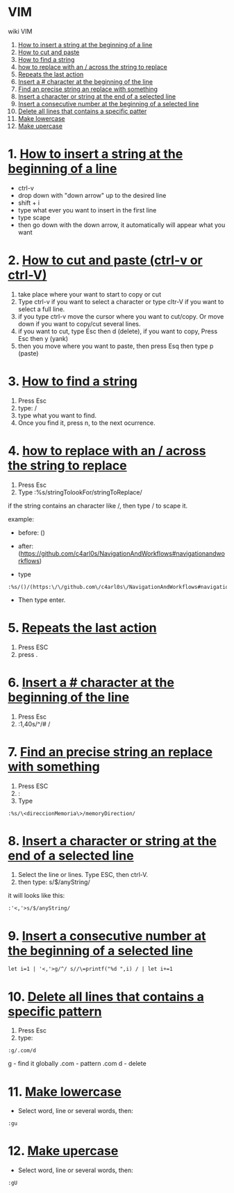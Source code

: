 # VIM

wiki VIM

1. [How to insert a string at the beginning of a line](https://github.com/c4arl0s/VIM/blob/master/README.md#1-how-to-insert-a-string-at-the-beginning-of-a-line)
2. [How to cut and paste](https://github.com/c4arl0s/VIM/blob/master/README.md#2-how-to-cut-and-paste-ctrl-v-or-ctrl-v)
3. [How to find a string](https://github.com/c4arl0s/VIM/blob/master/README.md#3-how-to-find-a-string)
4. [how to replace with an / across the string to replace](https://github.com/c4arl0s/VIM/blob/master/README.md#4-how-to-replace-with-an--across-the-string-to-replace)
5. [Repeats the last action](https://github.com/c4arl0s/VIM/blob/master/README.md#5-repeats-the-last-action)
6. [Insert a # character at the beginning of the line](https://github.com/c4arl0s/VIM/blob/master/README.md#6-insert-a--character-at-the-beginning-of-the-line)
7. [Find an precise string an replace with something](https://github.com/c4arl0s/VIM/blob/master/README.md#7-find-an-precise-string-an-replace-with-something)
8. [Insert a character or string at the end of a selected line](https://github.com/c4arl0s/VIM/blob/master/README.md#8-insert-a-character-or-string-at-the-end-of-a-selected-line)
9. [Insert a consecutive number at the beginning of a selected line]()
10. [Delete all lines that contains a specific patter]()
11. [Make lowercase]()
12. [Make upercase]()

# 1. [How to insert a string at the beginning of a line](https://github.com/c4arl0s/VIM/blob/master/README.md#vim)

  * ctrl-v
  * drop down with "down arrow" up to the desired line
  * shift + i
  * type what ever you want to insert in the first line
  * type scape
  * then go down with the down arrow, it automatically will appear what you want
  
# 2. [How to cut and paste (ctrl-v or ctrl-V)](https://github.com/c4arl0s/VIM/blob/master/README.md#vim)

1. take place where your want to start to copy or cut
2. Type ctrl-v if you want to select a character or type cltr-V if you want to select a full line.
3. if you type ctrl-v move the cursor where you want to cut/copy. Or move down if you want to copy/cut several lines.
4. if you want to cut, type Esc then d (delete), if you want to copy, Press Esc then y (yank)
5. then you move where you want to paste, then press Esq then type p (paste)

# 3. [How to find a string](https://github.com/c4arl0s/VIM/blob/master/README.md#vim)

1. Press Esc
2. type: /
3. type what you want to find.
4. Once you find it, press n, to the next ocurrence.

# 4. [how to replace with an / across the string to replace](https://github.com/c4arl0s/VIM/blob/master/README.md#vim)

1. Press Esc
2. Type :%s/stringTolookFor/stringToReplace/

if the string contains an character like /, then type \/ to scape it.

example: 

- before: ()
- after: (https://github.com/c4arl0s/NavigationAndWorkflows#navigationandworkflows)

- type 
```console
:%s/()/(https:\/\/github.com\/c4arl0s\/NavigationAndWorkflows#navigationandworkflows)/
```
- Then type enter.

# 5. [Repeats the last action](https://github.com/c4arl0s/VIM/blob/master/README.md#vim)

1. Press ESC
2. press .

# 6. [Insert a # character at the beginning of the line](https://github.com/c4arl0s/VIM/blob/master/README.md#vim)

1. Press Esc
2. :1,40s/^/# /

# 7. [Find an precise string an replace with something](https://github.com/c4arl0s/VIM/blob/master/README.md#vim)

1. Press ESC
2. :
3. Type

```console
:%s/\<direccionMemoria\>/memoryDirection/
```

# 8. [Insert a character or string at the end of a selected line](https://github.com/c4arl0s/VIM/blob/master/README.md#vim)

1. Select the line or lines. Type ESC, then ctrl-V.
2. then type: s/$/anyString/

it will looks like this:

```console
:'<,'>s/$/anyString/
```

# 9. [Insert a consecutive number at the beginning of a selected line]()

```console
let i=1 | '<,'>g/^/ s//\=printf("%d ",i) / | let i+=1
```
# 10. [Delete all lines that contains a specific pattern]()

1. Press Esc
2. type: 
```consoile
:g/.com/d
```
g - find it globally
.com - pattern .com
d - delete

# 11. [Make lowercase]()

- Select word, line or several words, then:

```console
:gu
````

# 12. [Make upercase]()

- Select word, line or several words, then:

```console
:gU
```



